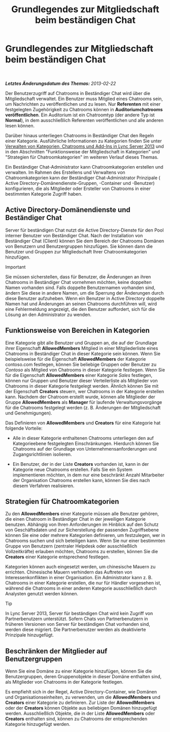 ﻿---
title: Grundlegendes zur Mitgliedschaft beim beständigen Chat
TOCTitle: Grundlegendes zur Mitgliedschaft beim beständigen Chat
ms:assetid: 900392d6-6e9f-4dae-93d6-39d7474409ef
ms:mtpsurl: https://technet.microsoft.com/de-de/library/Gg398730(v=OCS.15)
ms:contentKeyID: 49294736
ms.date: 05/19/2016
mtps_version: v=OCS.15
ms.translationtype: HT
---

# Grundlegendes zur Mitgliedschaft beim beständigen Chat

 

_**Letztes Änderungsdatum des Themas:** 2013-02-22_

Der Benutzerzugriff auf Chatrooms in Beständiger Chat wird über die Mitgliedschaft verwaltet. Ein Benutzer muss Mitglied eines Chatrooms sein, um Nachrichten zu veröffentlichen und zu lesen. Nur **Referenten** mit einer festgelegten Zugehörigkeit zu Chatrooms können in **Auditoriumchatrooms veröffentlichen**. Ein Auditorium ist ein Chatroomtyp (der andere Typ ist **Normal**), in dem ausschließlich Referenten veröffentlichen und alle anderen lesen können.

Darüber hinaus unterliegen Chatrooms in Beständiger Chat den Regeln einer Kategorie. Ausführliche Informationen zu Kategorien finden Sie unter [Verwalten von Kategorien, Chatrooms und Add-Ins in Lync Server 2013](lync-server-2013-managing-categories-rooms-and-add-ins.md) und in den Abschnitten "Funktionsweise der Mitgliedschaft in Kategorien" und "Strategien für Chatroomkategorien" im weiteren Verlauf dieses Themas.

Ein Beständiger Chat-Administrator kann Chatroomkategorien erstellen und verwalten. Im Rahmen des Erstellens und Verwaltens von Chatroomkategorien kann der Beständiger Chat-Administrator Prinzipale ( Active Directory-Domänendienste-Gruppen, -Container und -Benutzer) konfigurieren, die als Mitglieder oder Ersteller von Chatrooms in einer bestimmten Kategorie Zugriff haben.

## Active Directory-Domänendienste und Beständiger Chat

Server für beständigen Chat nutzt die Active Directory-Dienste für den Pool interner Benutzer von Beständiger Chat. Nach der Installation von Beständiger Chat (Client) können Sie dem Bereich der Chatrooms Domänen von Benutzern und Benutzergruppen hinzufügen. Sie können dann die Benutzer und Gruppen zur Mitgliedschaft Ihrer Chatroomkategorien hinzufügen.


> [!IMPORTANT]
> Sie müssen sicherstellen, dass für Benutzer, die Änderungen an ihren Chatrooms in Beständiger Chat vornehmen möchten, keine doppelten Namen vorhanden sind. Falls doppelte Benutzernamen vorhanden sind, ändern Sie diese in andere Namen, um die Sperrung der Änderungen durch diese Benutzer aufzuheben. Wenn ein Benutzer in Active Directory doppelte Namen hat und Änderungen an seinen Chatrooms durchführen will, wird eine Fehlermeldung angezeigt, die den Benutzer auffordert, sich für die Lösung an den Administrator zu wenden.



## Funktionsweise von Bereichen in Kategorien

Eine Kategorie gibt alle Benutzer und Gruppen an, die auf der Grundlage ihrer Eigenschaft **AllowedMembers** Mitglied in einer Mitgliederliste eines Chatrooms in Beständiger Chat in dieser Kategorie sein können. Wenn Sie beispielsweise für die Eigenschaft **AllowedMembers** der Kategorie contoso.com festlegen, können Sie beliebige Gruppen oder Benutzer zu *Contoso* als Mitglied von Chatrooms in dieser Kategorie festlegen. Wenn Sie für die Eigenschaft **AllowedMembers** einer Kategorie *Sales* festlegen, können nur Gruppen und Benutzer dieser Verteilerliste als Mitglieder von Chatrooms in dieser Kategorie festgelegt werden. Ähnlich können Sie mit der Eigenschaft **Creators** steuern, wer Chatrooms in der Kategorie erstellen kann. Nachdem der Chatroom erstellt wurde, können alle Mitglieder der Gruppe **AllowedMembers** als **Manager** für laufende Verwaltungsvorgänge für die Chatrooms festgelegt werden (z. B. Änderungen der Mitgliedschaft und Genehmigungen).

Das Definieren von **AllowedMembers** und **Creators** für eine Kategorie hat folgende Vorteile:

  - Alle in dieser Kategorie enthaltenen Chatrooms unterliegen den auf Kategorieebene festgelegten Einschränkungen. Hierdurch können Sie Chatrooms auf der Grundlage von Unternehmensanforderungen und Zugangsrichtlinien isolieren.

  - Ein Benutzer, der in der Liste **Creators** vorhanden ist, kann in der Kategorie neue Chatrooms erstellen. Falls Sie ein System implementieren möchten, in dem nur eine beschränkt Anzahl Mitarbeiter der Organisation Chatrooms erstellen kann, können Sie dies nach diesem Verfahren realisieren.

## Strategien für Chatroomkategorien

Zu den **AllowedMembers** einer Kategorie müssen alle Benutzer gehören, die einen Chatroom in Beständiger Chat in der jeweiligen Kategorie benutzen. Abhängig von Ihren Anforderungen im Hinblick auf den Schutz von Geschäftsdaten und zur Sicherstellung der passenden Zugriffsebene können Sie eine oder mehrere Kategorien definieren, um festzulegen, wer in Chatrooms suchen und sich beteiligen kann. Wenn Sie nur einer bestimmten Gruppe von Benutzern (zentraler Helpdesk oder ausschließlich Vollzeitkräfte) erlauben möchten, Chatrooms zu erstellen, können Sie die **Creators** einer Kategorie entsprechend festlegen.

Kategorien können auch eingesetzt werden, um chinesische Mauern zu errichten. Chinesische Mauern verhindern das Auftreten von Interessenkonflikten in einer Organisation. Ein Administrator kann z. B. Chatrooms in einer Kategorie erstellen, die nur für Händler vorgesehen ist, während die Chatrooms in einer anderen Kategorie ausschließlich durch Analysten genutzt werden können.


> [!TIP]
> In Lync Server 2013, Server für beständigen Chat wird kein Zugriff von Partnerbenutzern unterstützt. Sofern Chats von Partnerbenutzern in früheren Versionen von Server für beständigen Chat vorhanden sind, werden diese migriert. Die Partnerbenutzer werden als deaktivierte Prinzipale hinzugefügt.



## Beschränken der Mitglieder auf Benutzergruppen

Wenn Sie eine Domäne zu einer Kategorie hinzufügen, können Sie die Benutzergruppen, deren Gruppenobjekte in dieser Domäne enthalten sind, als Mitglieder von Chatrooms in der Kategorie festlegen.

Es empfiehlt sich in der Regel, Active Directory-Container, wie Domänen und Organisationseinheiten, zu verwenden, um die **AllowedMembers** und **Creators** einer Kategorie zu definieren. Zur Liste der **AllowedMembers** oder der **Creators** können Objekte aus beliebigen Domänen hinzugefügt werden. Ausschließlich Objekte, die in der Liste **AllowedMembers** oder **Creators** enthalten sind, können zu Chatrooms der entsprechenden Kategorie hinzugefügt werden.

